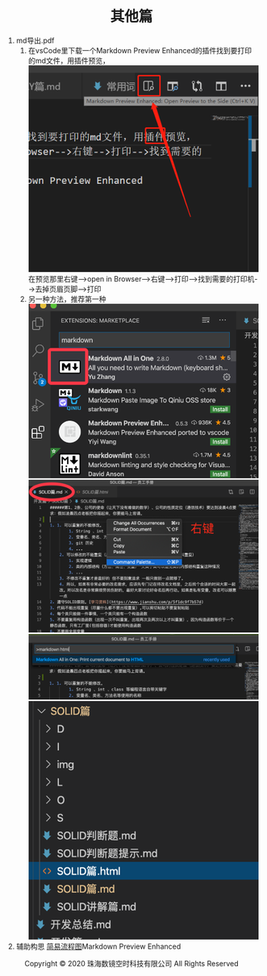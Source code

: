 # <center>其他篇</center>

1. md导出.pdf
    1. 在vsCode里下载一个Markdown Preview Enhanced的插件找到要打印的md文件，用插件预览，
    ![img](img/插件.jpg )在预览那里右键-->open in Browser-->右键-->打印-->找到需要的打印机-->去掉页眉页脚-->打印
    2. 另一种方法，推荐第一种 
     ![img](img/1安装.png )
     ![img](img/2.png )
     ![img](img/3.png )
     ![img](img/4.png )
2. 辅助构思 [简易流程图](https://code2flow.com/app)Markdown Preview Enhanced

<center> Copyright © 2020 珠海数镜空时科技有限公司 All Rights Reserved</center>

